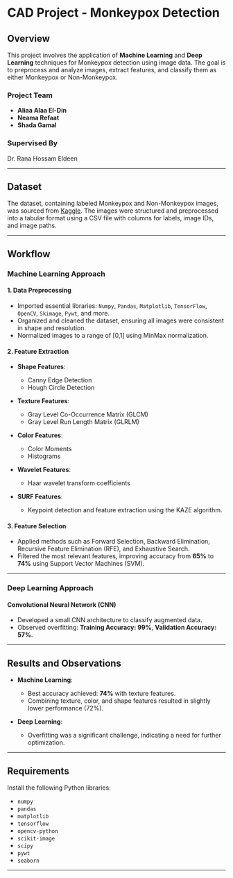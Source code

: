 # CAD Project - Monkeypox Detection

## Overview

This project involves the application of **Machine Learning** and **Deep Learning** techniques for Monkeypox detection using image data. The goal is to preprocess and analyze images, extract features, and classify them as either Monkeypox or Non-Monkeypox.

### Project Team
- **Aliaa Alaa El-Din**
- **Neama Refaat**
- **Shada Gamal**

### Supervised By
Dr. Rana Hossam Eldeen

---

## Dataset

The dataset, containing labeled Monkeypox and Non-Monkeypox images, was sourced from [Kaggle](https://www.kaggle.com). The images were structured and preprocessed into a tabular format using a CSV file with columns for labels, image IDs, and image paths.

---

## Workflow

### Machine Learning Approach

#### 1. Data Preprocessing
- Imported essential libraries: `Numpy`, `Pandas`, `Matplotlib`, `TensorFlow`, `OpenCV`, `Skimage`, `Pywt`, and more.
- Organized and cleaned the dataset, ensuring all images were consistent in shape and resolution.
- Normalized images to a range of [0,1] using MinMax normalization.

#### 2. Feature Extraction
- **Shape Features**:
  - Canny Edge Detection
  - Hough Circle Detection

- **Texture Features**:
  - Gray Level Co-Occurrence Matrix (GLCM)
  - Gray Level Run Length Matrix (GLRLM)

- **Color Features**:
  - Color Moments
  - Histograms

- **Wavelet Features**:
  - Haar wavelet transform coefficients

- **SURF Features**:
  - Keypoint detection and feature extraction using the KAZE algorithm.

#### 3. Feature Selection
- Applied methods such as Forward Selection, Backward Elimination, Recursive Feature Elimination (RFE), and Exhaustive Search.
- Filtered the most relevant features, improving accuracy from **65%** to **74%** using Support Vector Machines (SVM).

---

### Deep Learning Approach

#### Convolutional Neural Network (CNN)
- Developed a small CNN architecture to classify augmented data.
- Observed overfitting: **Training Accuracy: 99%**, **Validation Accuracy: 57%**.

---

## Results and Observations

- **Machine Learning**:
  - Best accuracy achieved: **74%** with texture features.
  - Combining texture, color, and shape features resulted in slightly lower performance (72%).

- **Deep Learning**:
  - Overfitting was a significant challenge, indicating a need for further optimization.

---

## Requirements

Install the following Python libraries:
- `numpy`
- `pandas`
- `matplotlib`
- `tensorflow`
- `opencv-python`
- `scikit-image`
- `scipy`
- `pywt`
- `seaborn`

---
